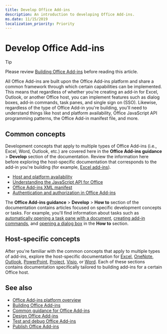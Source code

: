 ```yaml
---
title: Develop Office Add-ins
description: An introduction to developing Office Add-ins.
ms.date: 11/15/2019
localization_priority: Priority
---
```


# Develop Office Add-ins

> [!TIP]
> Please review [Building Office Add-ins](../overview/office-add-ins-fundamentals.md) before reading this article.

All Office Add-ins are built upon the Office Add-ins platform and share a common framework through which certain capabilities can be implemented. This means that regardless of whether you're creating an add-in for Excel, Outlook, or another Office host, you can implement features such as dialog boxes, add-in commands, task panes, and single sign on (SSO). Likewise, regardless of the type of Office Add-in you're building, you'll need to understand things like host and platform availability, Office JavaScript API programming patterns, the Office Add-in manifest file, and more.

## Common concepts

Development concepts that apply to multiple types of Office Add-ins (i.e., Excel, Word, Outlook, etc.) are covered here in the **Office Add-ins guidance** > **Develop** section of the documentation. Review the information here before exploring the host-specific documentation that corresponds to the add-in you're building (for example, [Excel add-ins](../excel/index.md)).

- [Host and platform availability](../overview/office-add-in-availability.md)
- [Understanding the JavaScript API for Office](understanding-the-javascript-api-for-office.md)
- [Office Add-ins XML manifest](add-in-manifests.md)
- [Authentication and authorization in Office Add-ins](overview-authn-authz.md)

The **Office Add-ins guidance** > **Develop** > **How to** section of the documentation contains articles focused on specific development concepts or tasks. For example, you'll find information about tasks such as [automatically opening a task pane with a document](automatically-open-a-task-pane-with-a-document.md), [creating add-in commands](create-addin-commands.md), and [opening a dialog box](dialog-api-in-office-add-ins.md) in the **How to** section.

## Host-specific concepts

After you're familiar with the common concepts that apply to multiple types of add-ins, explore the host-specific documentation for [Excel](../excel/index.md), [OneNote](../onenote/index.md), [Outlook](../outlook/index.md), [PowerPoint](../powerpoint/index.md), [Project](../project/index.md), [Visio](../visio/index.md), or [Word](../word/index.md). Each of these sections contains documentation specifically tailored to building add-ins for a certain Office host.

## See also

- [Office Add-ins platform overview](../overview/office-add-ins.md)
- [Building Office Add-ins](../overview/office-add-ins-fundamentals.md)
- [Common guidance for Office Add-ins](../overview/common-guidance.md)
- [Design Office Add-ins](../design/add-in-design.md)
- [Test and debug Office Add-ins](../testing/test-debug-office-add-ins.md)
- [Publish Office Add-ins](../publish/publish.md)
